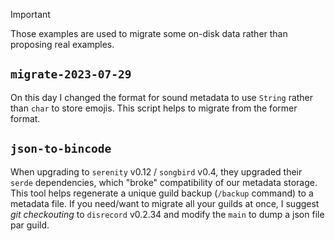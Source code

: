 > [!IMPORTANT]
> Those examples are used to migrate some on-disk data rather than proposing real examples.

## `migrate-2023-07-29`

On this day I changed the format for sound metadata to use `String` rather than `char` to store emojis. This script helps to migrate from the former format.

## `json-to-bincode`

When upgrading to `serenity` v0.12 / `songbird` v0.4, they upgraded their `serde` dependencies, which "broke" compatibility of our metadata storage. This tool helps regenerate a unique guild backup (`/backup` command) to a metadata file. If you need/want to migrate all your guilds at once, I suggest *git checkouting* to `disrecord` v0.2.34 and modify the `main` to dump a json file par guild.  